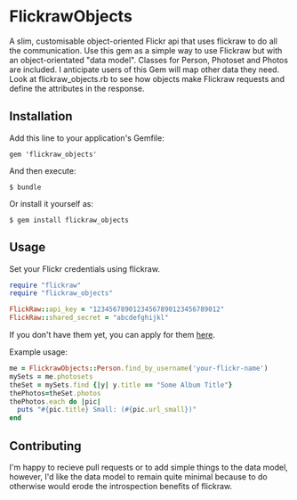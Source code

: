 # FlickrawObjects

A slim, customisable object-oriented Flickr api that uses flickraw to do all the communication.
Use this gem as a simple way to use Flickraw but with an object-orientated "data model".
Classes for Person, Photoset and Photos are included. I anticipate 
users of this Gem will map other data they need. Look at flickraw_objects.rb to see how objects make 
Flickraw requests and define the attributes in the response.

## Installation

Add this line to your application's Gemfile:

    gem 'flickraw_objects'

And then execute:

    $ bundle

Or install it yourself as:

    $ gem install flickraw_objects

## Usage

Set your Flickr credentials using flickraw.

```ruby
require "flickraw"
require "flickraw_objects"

FlickRaw::api_key = "12345678901234567890123456789012"
FlickRaw::shared_secret = "abcdefghijkl"
```
If you don't have them yet, you can apply for them [here](http://www.flickr.com/services/apps/create/apply).

Example usage:

```ruby
me = FlickrawObjects::Person.find_by_username('your-flickr-name')
mySets = me.photosets
theSet = mySets.find {|y| y.title == "Some Album Title"}
thePhotos=theSet.photos
thePhotos.each do |pic|
  puts "#{pic.title} Small: (#{pic.url_small})"
end
```

## Contributing

I'm happy to recieve pull requests or to add simple things to the data model,
however, I'd like the data model to remain quite minimal because to do otherwise
would erode the introspection benefits of flickraw.
